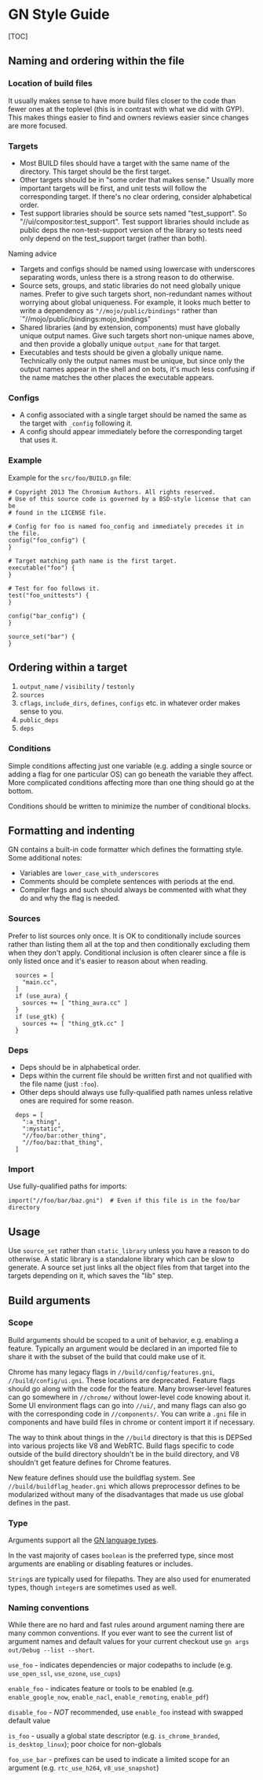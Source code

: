# GN Style Guide 

[TOC]
## Naming and ordering within the file

### Location of build files

It usually makes sense to have more build files closer to the code than
fewer ones at the toplevel (this is in contrast with what we did with
GYP). This makes things easier to find and owners reviews easier since
changes are more focused.

### Targets

  * Most BUILD files should have a target with the same name of the
    directory. This target should be the first target.
  * Other targets should be in "some order that makes sense." Usually
    more important targets will be first, and unit tests will follow the
    corresponding target. If there's no clear ordering, consider
    alphabetical order.
  * Test support libraries should be source sets named "test\_support".
    So "//ui/compositor:test\_support". Test support libraries should
    include as public deps the non-test-support version of the library
    so tests need only depend on the test\_support target (rather than
    both).

Naming advice

  * Targets and configs should be named using lowercase with underscores
    separating words, unless there is a strong reason to do otherwise.
  * Source sets, groups, and static libraries do not need globally unique names.
    Prefer to give such targets short, non-redundant names without worrying
    about global uniqueness. For example, it looks much better to write a
    dependency as `"//mojo/public/bindings"` rather than
    `"//mojo/public/bindings:mojo_bindings"
  * Shared libraries (and by extension, components) must have globally unique
    output names. Give such targets short non-unique names above, and then
    provide a globally unique `output_name` for that target.
  * Executables and tests should be given a globally unique name. Technically
    only the output names must be unique, but since only the output names
    appear in the shell and on bots, it's much less confusing if the name
    matches the other places the executable appears.

### Configs

  * A config associated with a single target should be named the same as
    the target with `_config` following it.
  * A config should appear immediately before the corresponding target
    that uses it.

### Example

Example for the `src/foo/BUILD.gn` file:

```
# Copyright 2013 The Chromium Authors. All rights reserved.
# Use of this source code is governed by a BSD-style license that can be
# found in the LICENSE file.

# Config for foo is named foo_config and immediately precedes it in the file.
config("foo_config") {
}

# Target matching path name is the first target.
executable("foo") {
}

# Test for foo follows it.
test("foo_unittests") {
}

config("bar_config") {
}

source_set("bar") {
}
```

## Ordering within a target

  1. `output_name` / `visibility` / `testonly`
  2. `sources`
  3. `cflags`, `include_dirs`, `defines`, `configs` etc. in whatever
     order makes sense to you.
  4. `public_deps`
  5. `deps`

### Conditions

Simple conditions affecting just one variable (e.g. adding a single
source or adding a flag for one particular OS) can go beneath the
variable they affect. More complicated conditions affecting more than
one thing should go at the bottom.

Conditions should be written to minimize the number of conditional blocks.

## Formatting and indenting

GN contains a built-in code formatter which defines the formatting style.
Some additional notes:

  * Variables are `lower_case_with_underscores`
  * Comments should be complete sentences with periods at the end.
  * Compiler flags and such should always be commented with what they do
    and why the flag is needed.

### Sources

Prefer to list sources only once. It is OK to conditionally include sources
rather than listing them all at the top and then conditionally excluding them
when they don't apply. Conditional inclusion is often clearer since a file is
only listed once and it's easier to reason about when reading.

```
  sources = [
    "main.cc",
  ]
  if (use_aura) {
    sources += [ "thing_aura.cc" ]
  }
  if (use_gtk) {
    sources += [ "thing_gtk.cc" ]
  }
```

### Deps

  * Deps should be in alphabetical order.
  * Deps within the current file should be written first and not
    qualified with the file name (just `:foo`).
  * Other deps should always use fully-qualified path names unless
    relative ones are required for some reason.

```
  deps = [
    ":a_thing",
    ":mystatic",
    "//foo/bar:other_thing",
    "//foo/baz:that_thing",
  ]
```

### Import

Use fully-qualified paths for imports:

```
import("//foo/bar/baz.gni")  # Even if this file is in the foo/bar directory
```

## Usage

Use `source_set` rather than `static_library` unless you have a reason
to do otherwise. A static library is a standalone library which can be
slow to generate. A source set just links all the object files from that
target into the targets depending on it, which saves the "lib" step.

## Build arguments

### Scope

Build arguments should be scoped to a unit of behavior, e.g. enabling a feature.
Typically an argument would be declared in an imported file to share it with
the subset of the build that could make use of it.

Chrome has many legacy flags in `//build/config/features.gni`,
`//build/config/ui.gni`. These locations are deprecated. Feature flags should
go along with the code for the feature. Many browser-level features can go
somewhere in `//chrome/` without lower-level code knowing about it. Some
UI environment flags can go into `//ui/`, and many flags can also go with
the corresponding code in `//components/`. You can write a `.gni` file in
components and have build files in chrome or content import it if necessary.

The way to think about things in the `//build` directory is that this is
DEPSed into various projects like V8 and WebRTC. Build flags specific to
code outside of the build directory shouldn't be in the build directory, and
V8 shouldn't get feature defines for Chrome features.

New feature defines should use the buildflag system. See
`//build/buildflag_header.gni` which allows preprocessor defines to be
modularized without many of the disadvantages that made us use global defines
in the past.

### Type

Arguments support all the [GN language types](language.md#Language).

In the vast majority of cases `boolean` is the preferred type, since most
arguments are enabling or disabling features or includes.

`String`s are typically used for filepaths. They are also used for enumerated
types, though `integer`s are sometimes used as well.

### Naming conventions

While there are no hard and fast rules around argument naming there are
many common conventions. If you ever want to see the current list of argument
names and default values for your current checkout use
`gn args out/Debug --list --short`.

`use_foo` - indicates dependencies or major codepaths to include (e.g.
`use_open_ssl`, `use_ozone`, `use_cups`)

`enable_foo` - indicates feature or tools to be enabled (e.g.
`enable_google_now`, `enable_nacl`, `enable_remoting`, `enable_pdf`)

`disable_foo` - _NOT_ recommended, use `enable_foo` instead with swapped default
value

`is_foo` - usually a global state descriptor (e.g. `is_chrome_branded`,
`is_desktop_linux`); poor choice for non-globals

`foo_use_bar` - prefixes can be used to indicate a limited scope for an argument
(e.g. `rtc_use_h264`, `v8_use_snapshot`)
